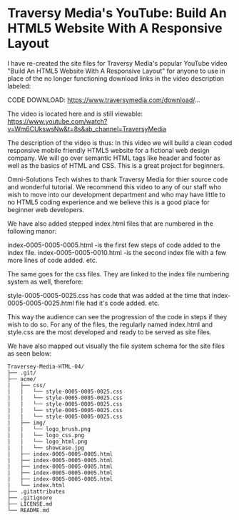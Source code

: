 # Traversy Media's YouTube: Build An HTML5 Website With A Responsive Layout




I have re-created the site files for Traversy Media's popular YouTube video "Build An HTML5 Website With A Responsive Layout" for anyone to use in place of the no longer functioning download links in the video description labeled:

CODE DOWNLOAD:
https://www.traversymedia.com/download/...


The video is located here and is still viewable:
https://www.youtube.com/watch?v=Wm6CUkswsNw&t=8s&ab_channel=TraversyMedia


The description of the video is thus:
In this video we will build a clean coded responsive mobile friendly HTML5 website for a fictional web design company. We will go over semantic HTML tags like header and footer as well as the basics of HTML and CSS. This is a great project for beginners.

Omni-Solutions Tech wishes to thank Traversy Media for thier source code and wonderful tutorial. We recommend this video to any of our staff who wish to move into our development department and who may have little to no HTML5 coding experience and we believe this is a good place for beginner web developers.

We have also added stepped index.html files that are numbered in the following manor:

index-0005-0005-0005.html -is the first few steps of code added to the index file.
index-0005-0005-0010.html -is the second index file with a few more lines of code added.
etc.

The same goes for the css files.  They are linked to the index file numbering system as well, therefore:

style-0005-0005-0025.css has code that was added at the time that index-0005-0005-0025.html file had it's code added.
etc.

This way the audience can see the progression of the code in steps if they wish to do so. For any of the files, the regularly named index.html and style.css are the most developed and ready to be served as site files.

We have also mapped out visually the file system schema for the site files as seen below:

```
Traversey-Media-HTML-04/
├── .git/
├── acme/
|   ├── css/
|   |   └── style-0005-0005-0025.css
|   |   └── style-0005-0005-0025.css
|   |   └── style-0005-0005-0025.css
|   |   └── style-0005-0005-0025.css
|   |   └── style-0005-0005-0025.css
|   ├── img/
|   |   └── logo_brush.png
|   |   └── logo_css.png
|   |   └── logo_html.png
|   |   └── showcase.jpg
|   ├── index-0005-0005-0005.html
|   ├── index-0005-0005-0005.html
|   ├── index-0005-0005-0005.html
|   ├── index-0005-0005-0005.html
|   ├── index-0005-0005-0005.html
|   └── index.html
├── .gitattributes
├── .gitignore
├── LICENSE.md
└── README.md
```
